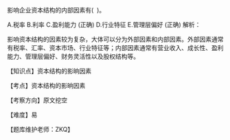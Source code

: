<p>影响企业资本结构的内部因素有( &nbsp;)。 &nbsp; &nbsp; &nbsp; &nbsp; &nbsp; &nbsp; &nbsp; &nbsp; &nbsp; &nbsp; &nbsp; &nbsp; &nbsp; &nbsp; &nbsp; &nbsp;</p>
A.税率
B.利率
C.盈利能力  (正确)
D.行业特征
E.管理层偏好  (正确)
解析：<p>影响资本结构的因素较为复杂，大体可以分为外部因素和内部因素。外部因素通常有税率、汇率、资本市场、行业特征等；内部因素通常有营业收入、成长性、盈利能力、管理层偏好、财务灵活性以及股权结构等。</p><p>【知识点】资本结构的影晌因素</p><p>【考点】资本结构的影晌因素</p><p>【考察方向】原文挖空</p><p>【难度】易</p><p>【题库维护老师：ZKQ】</p>
